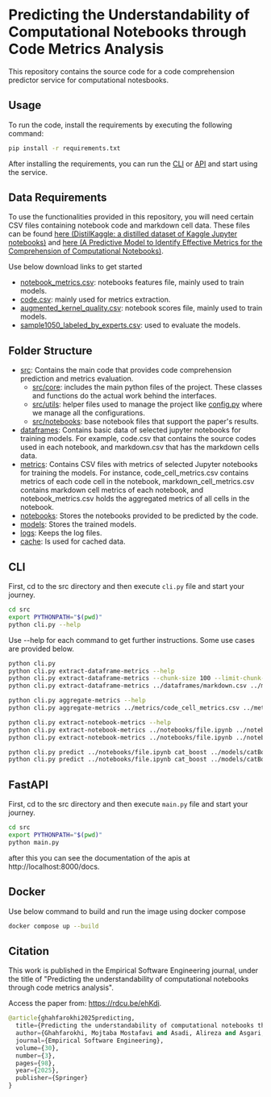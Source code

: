 # Predicting the Understandability of Computational Notebooks through Code Metrics Analysis

This repository contains the source code for a code comprehension predictor service for computational notesbooks.

## Usage

To run the code, install the requirements by executing the following command:

```bash
pip install -r requirements.txt
```

After installing the requirements, you can run the [CLI](#cli) or [API](#fastapi) and start using the service.

## Data Requirements

To use the functionalities provided in this repository, you will need certain CSV files containing notebook code and markdown cell data. These files can be found [here (DistilKaggle: a distilled dataset of Kaggle Jupyter notebooks)](https://zenodo.org/records/10317389) and [here (A Predictive Model to Identify Effective Metrics for the Comprehension of Computational Notebooks)](https://zenodo.org/records/8126338).

Use below download links to get started
- [notebook_metrics.csv](https://zenodo.org/records/10317389/files/notebook_metrics.csv?download=1): notebooks features file, mainly used to train models.
- [code.csv](https://zenodo.org/records/10317389/files/code.csv?download=1): mainly used for metrics extraction.
- [augmented_kernel_quality.csv](https://drive.google.com/uc?id=1rks7UbT8Bbl7TdQvfqoXx6fXhaPM8xOv): notebook scores file, mainly used to train models.
- [sample1050_labeled_by_experts.csv](https://drive.google.com/file/d/1hwdPgr2NUsbVBIopLykYa7dPxGFLi5DM/view?usp=drive_link): used to evaluate the models.

## Folder Structure
- [src](./src/): Contains the main code that provides code comprehension prediction and metrics evaluation.
    - [src/core](./src/core): includes the main python files of the project. These classes and functions do the actual work behind the interfaces.
    - [src/utils](./src/utils/): helper files used to manage the project like [config.py](./src/utils/config.py) where we manage all the configurations.
    - [src/notebooks](./src/utils/): base notebook files that support the paper's results.
- [dataframes](./dataframes/): Contains basic data of selected jupyter notebooks for training models. For example, code.csv that contains the source codes used in each notebook, and markdown.csv that has the markdown cells data.
- [metrics](./metrics/): Contains CSV files with metrics of selected Jupyter notebooks for training the models. For instance, code_cell_metrics.csv contains metrics of each code cell in the notebook, markdown_cell_metrics.csv contains markdown cell metrics of each notebook, and notebook_metrics.csv holds the aggregated metrics of all cells in the notebook.
- [notebooks](./notebooks/): Stores the notebooks provided to be predicted by the code.
- [models](./models/): Stores the trained models.
- [logs](./logs/): Keeps the log files.
- [cache](./cache/): Is used for cached data.

## CLI
First, cd to the src directory and then execute `cli.py` file and start your journey.
```bash
cd src
export PYTHONPATH="$(pwd)"
python cli.py --help
```
Use --help for each command to get further instructions. Some use cases are provided below.

```bash
python cli.py
python cli.py extract-dataframe-metrics --help
python cli.py extract-dataframe-metrics --chunk-size 100 --limit-chunk-count 5
python cli.py extract-dataframe-metrics ../dataframes/markdown.csv ../metrics/markdown_cell_metrics.csv --chunk-size 100 --limit-chunk-count 5 --file-type markdown

python cli.py aggregate-metrics --help
python cli.py aggregate-metrics ../metrics/code_cell_metrics.csv ../metrics/markdown_cell_metrics.csv ../metrics/notebook_metrics_lite.csv

python cli.py extract-notebook-metrics --help
python cli.py extract-notebook-metrics ../notebooks/file.ipynb ../notebooks/results.json
python cli.py extract-notebook-metrics ../notebooks/file.ipynb ../notebooks/results.csv

python cli.py predict ../notebooks/file.ipynb cat_boost ../models/catBoostClassifier.withOutPT.sf50.sr20.combined_score.v2.model 
python cli.py predict ../notebooks/file.ipynb cat_boost ../models/catBoostClassifier.withPT.sf50.sr20.combined_score.v2.model --pt-score 10
```

## FastAPI
First, cd to the src directory and then execute `main.py` file and start your journey.
```bash
cd src
export PYTHONPATH="$(pwd)"
python main.py
```
after this you can see the documentation of the apis at http://localhost:8000/docs.

## Docker
Use below command to build and run the image using docker compose
```bash
docker compose up --build
```

## Citation
This work is published in the Empirical Software Engineering journal, under the title of "Predicting the understandability of computational notebooks through code metrics analysis". 

Access the paper from: <a href="https://rdcu.be/ehKdi" target="_blank">https://rdcu.be/ehKdi</a>.

```python
@article{ghahfarokhi2025predicting,
  title={Predicting the understandability of computational notebooks through code metrics analysis},
  author={Ghahfarokhi, Mojtaba Mostafavi and Asadi, Alireza and Asgari, Arash and Mohammadi, Bardia and Heydarnoori, Abbas},
  journal={Empirical Software Engineering},
  volume={30},
  number={3},
  pages={98},
  year={2025},
  publisher={Springer}
}
```
